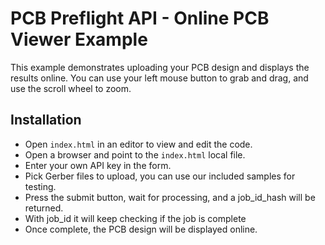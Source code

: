 # PCB Preflight API - Online PCB Viewer Example
This example demonstrates uploading your PCB design and displays the results online.
You can use your left mouse button to grab and drag, and use the scroll wheel to zoom.


## Installation
* Open `index.html` in an editor to view and edit the code.
* Open a browser and point to the `index.html` local file.
* Enter your own API key in the form.
* Pick Gerber files to upload, you can use our included samples for testing.
* Press the submit button, wait for processing, and a job_id_hash will be returned.
* With job_id it will keep checking if the job is complete
* Once complete, the PCB design will be displayed online.
